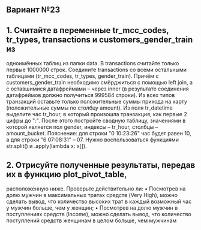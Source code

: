 ## Вариант №23
## 1. Считайте в переменные tr_mcc_codes, tr_types, transactions и customers_gender_train из 
одноимённых таблиц из папки data. В transactions считайте только первые 1000000 строк. 
Соедините transactions со всеми остальными таблицами (tr_mcc_codes, tr_types, 
gender_train). Причём с customers_gender_train необходимо смёрджиться с помощью left 
join, а с оставшимися датафреймами – через inner (в результате соединения датафреймов 
должно получиться 999584 строки). Из всех типов транзакций оставьте только 
положительные суммы прихода на карту (положительные суммы по столбцу amount). Из 
поля tr_datetime выделите час tr_hour, в который произошла транзакция, как первые 2 
цифры до ":". После этого постройте сводную таблицу, значениями в которой является 
пол gender, индексы – tr_hour, столбцы – amount_bucket.
Пояснение: для строки "0 10:23:26" час будет равен 10, а для строки "6 07:08:31" – 07. 
Нужно воспользоваться функциями str.split() и .apply(lambda x: x[]).
## 2. Отрисуйте полученные результаты, передав их в функцию plot_pivot_table, 
расположенную ниже.
Проверьте действительно ли:
• Посмотрев на долю мужчин в максимальных тратах средств (Very High), можно сделать 
вывод, что количество высоких трат в каждый возможный час у мужчин больше, чем у 
женщин;
• Посмотрев на долю мужчин в поступлениях средств (Income), можно сделать вывод, что 
количество поступлений средств женщинам в целом больше, чем мужчинам